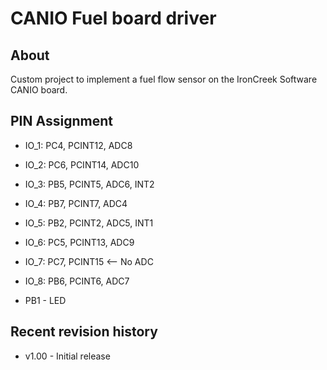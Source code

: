# CANIO Fuel board driver

## About
Custom project to implement a fuel flow sensor on the IronCreek Software CANIO
board.

## PIN Assignment

- IO_1: PC4, PCINT12, ADC8
- IO_2: PC6, PCINT14, ADC10
- IO_3: PB5, PCINT5, ADC6, INT2
- IO_4: PB7, PCINT7, ADC4

- IO_5: PB2, PCINT2, ADC5, INT1
- IO_6: PC5, PCINT13, ADC9
- IO_7: PC7, PCINT15 <-- No ADC
- IO_8: PB6, PCINT6, ADC7

- PB1 - LED

## Recent revision history
* v1.00 - Initial release
